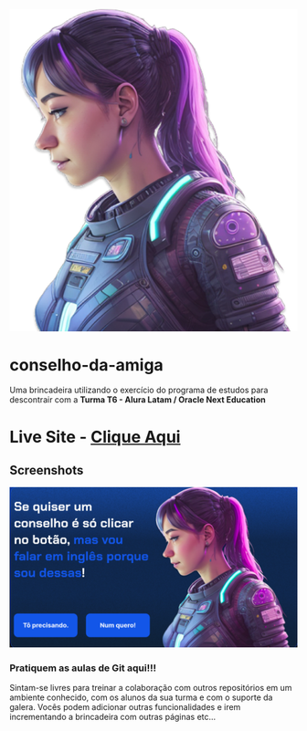 ![](./img/ia.png)

# conselho-da-amiga
Uma brincadeira utilizando o exercício do programa de estudos para descontrair com a **Turma T6 - Alura Latam / Oracle Next Education**

# Live Site - [Clique Aqui](https://lucaspicinini.github.io/conselho-da-amiga/)

## Screenshots

![](./img/screenshot.png)

### Pratiquem as aulas de Git aqui!!!
Sintam-se livres para treinar a colaboração com outros repositórios em um ambiente conhecido, com os alunos da sua turma e com o suporte da galera. Vocês podem adicionar outras funcionalidades e irem incrementando a brincadeira com outras páginas etc...